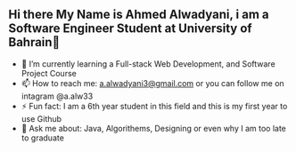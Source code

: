 ## Hi there My Name is Ahmed Alwadyani, i am a Software Engineer Student at University of Bahrain👋
- 🌱 I’m currently learning a Full-stack Web Development, and Software Project Course
- 📫 How to reach me: a.alwadyani3@gmail.com or you can follow me on intagram @a.alw33
- ⚡ Fun fact: I am a 6th year student in this field and this is my first year to use Github
- 💬 Ask me about: Java, Algorithems, Designing or even why I am too late to graduate
<!--
**Alwadyani/Alwadyani** is a ✨ _special_ ✨ repository because its `README.md` (this file) appears on your GitHub profile.

Here are some ideas to get you started:

- 🔭 I’m currently working on ...
- 🌱 I’m currently learning ...
- 👯 I’m looking to collaborate on ...
- 🤔 I’m looking for help with ...
- 💬 Ask me about ...
- 📫 How to reach me: ...
- 😄 Pronouns: ...
- ⚡ Fun fact: ...
-->

